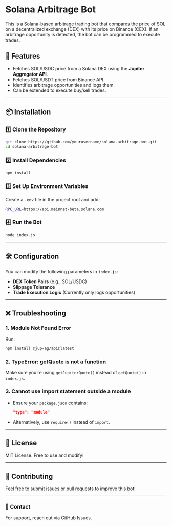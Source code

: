 # Solana Arbitrage Bot

This is a Solana-based arbitrage trading bot that compares the price of SOL on a decentralized exchange (DEX) with its price on Binance (CEX). If an arbitrage opportunity is detected, the bot can be programmed to execute trades.

## 🚀 Features

- Fetches SOL/USDC price from a Solana DEX using the **Jupiter Aggregator API**.
- Fetches SOL/USDT price from Binance API.
- Identifies arbitrage opportunities and logs them.
- Can be extended to execute buy/sell trades.

---

## 📦 Installation

### 1️⃣ Clone the Repository

```sh
git clone https://github.com/yourusername/solana-arbitrage-bot.git
cd solana-arbitrage-bot
```

### 2️⃣ Install Dependencies

```sh
npm install
```

### 3️⃣ Set Up Environment Variables

Create a `.env` file in the project root and add:

```sh
RPC_URL=https://api.mainnet-beta.solana.com
```

### 4️⃣ Run the Bot

```sh
node index.js
```

---

## 🛠 Configuration

You can modify the following parameters in `index.js`:

- **DEX Token Pairs** (e.g., SOL/USDC)
- **Slippage Tolerance**
- **Trade Execution Logic** (Currently only logs opportunities)

---

## ❌ Troubleshooting

### 1. **Module Not Found Error**

Run:

```sh
npm install @jup-ag/api@latest
```

### 2. **TypeError: getQuote is not a function**

Make sure you’re using `getJupiterQuote()` instead of `getQuote()` in `index.js`.

### 3. **Cannot use import statement outside a module**

- Ensure your `package.json` contains:
  ```json
  "type": "module"
  ```
- Alternatively, use `require()` instead of `import`.

---

## 📜 License

MIT License. Free to use and modify!

---

## 🤝 Contributing

Feel free to submit issues or pull requests to improve this bot!

---

### 📧 Contact

For support, reach out via GitHub Issues.
